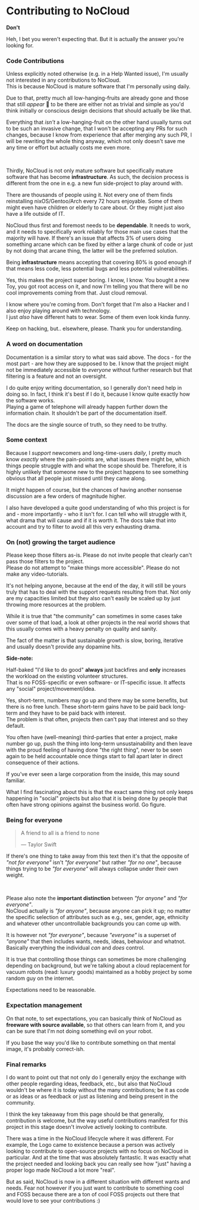 # Contributing to NoCloud

**Don't**


Heh, I bet you weren't expecting that. But it is actually the answer you're looking for.

### Code Contributions

Unless explicitly noted otherwise (e.g. in a Help Wanted issue), I'm usually not interested in any contributions to NoCloud.<br/>
This is because NoCloud is mature software that I'm personally using daily.

Due to that, pretty much all low-hanging-fruits are already gone and those that still _appear_ 🍐 to be there are either
not as trivial and simple as you'd think initially or conscious design decisions that should actually be like that.

Everything that _isn't_ a low-hanging-fruit on the other hand usually turns out to be such an invasive change, that I won't be accepting
any PRs for such changes, because I know from experience that after merging any such PR, I will be rewriting the whole
thing anyway, which not only doesn't save me any time or effort but actually costs me even more.

<br/>

Thirdly, NoCloud is not only mature software but specifically mature software that has become **infrastructure**.
As such, the decision process is different from the one in e.g. a new fun side-project to play around with.

There are thousands of people using it. Not every one of them finds reinstalling nixOS/Gentoo/Arch every 72 hours enjoyable.
Some of them might even have children or elderly to care about. Or they might just also have a life outside of IT.

NoCloud thus first and foremost needs to be **dependable**. It needs to work, and it needs to specifically work reliably
for those main use cases that the majority will have. If there's an issue that affects 3% of users doing something arcane
which can be fixed by either a large chunk of code or just by not doing that arcane thing, the latter will be the preferred solution.

Being **infrastructure** means accepting that covering 80% is good enough if that means less code, less potential bugs and less potential vulnerabilities.

Yes, this makes the project super boring. I know, I know. You bought a new Toy, you got root access on it, and now I'm
telling you that there will be no cool improvements coming from that. Just cloud removal.

I know where you're coming from. Don't forget that I'm also a Hacker and I also enjoy playing around with technology.<br/>
I just _also_ have different hats to wear. Some of them even look kinda funny.

Keep on hacking, but.. elsewhere, please. Thank you for understanding.

### A word on documentation

Documentation is a similar story to what was said above. The docs - for the most part - are how they are supposed to be.
I know that the project might not be immediately accessible to _everyone_ without further research but that filtering is a feature and not an oversight.

I do quite enjoy writing documentation, so I generally don't need help in doing so. In fact, I think it's best if I do it,
because I know quite exactly how the software works.<br/>
Playing a game of telephone will already happen further down the information chain.
It shouldn't be part of the documentation itself.

The docs are the single source of truth, so they need to be truthy.

### Some context

Because I *support* newcomers and long-time-users *daily*, I pretty much know _exactly_ where the pain-points are,
what issues there might be, which things people struggle with and what the scope should be. Therefore, it is highly
unlikely that someone new to the project happens to see something obvious that all people just missed until they came along.

It might happen of course, but the chances of having another nonsense discussion are a few orders of magnitude higher.

I also have developed a quite good understanding of who this project is for and - more importantly - who it isn't for.
I can tell who will struggle with it, what drama that will cause and if it is worth it. The docs take that into account
and try to filter to avoid all this very exhausting drama.

### On (not) growing the target audience

Please keep those filters as-is. Please do not invite people that clearly can't pass those filters to the project.<br/>
Please do not attempt to "make things more accessible". Please do not make any video-tutorials.

It's not helping anyone, because at the end of the day, it will still be yours truly that has to deal with the support requests resulting from that.
Not only are my capacities limited but they also can't easily be scaled up by just throwing more resources at the problem.

While it is true that "the community" can sometimes in some cases take over some of that load, a look at other projects
in the real world shows that this usually comes with a heavy penalty on quality and sanity.

The fact of the matter is that sustainable growth is slow, boring, iterative and usually doesn't provide any dopamine hits.

**Side-note:**<br/>

Half-baked "I'd like to do good" **always** just backfires and **only** increases the workload on the existing volunteer structures.<br/>
That is no FOSS-specific or even software- or IT-specific issue. It affects any "social" project/movement/idea.

Yes, short-term, numbers may go up and there may be some benefits, but there is no free lunch. These short-term gains
have to be paid back long-term and they have to be paid back with interest.<br/>
The problem is that often, projects then can't pay that interest and so they default.

You often have (well-meaning) third-parties that enter a project, make number go up, push the thing into long-term unsustainability
and then leave with the proud feeling of having done "the right thing", never to be seen again to be held accountable
once things start to fall apart later in direct consequence of their actions.

If you've ever seen a large corporation from the inside, this may sound familiar.

What I find fascinating about this is that the exact same thing not only keeps happening in "social" projects but also
that it is being done by people that often have strong opinions against the business world. Go figure.


### Being for everyone

> A friend to all is a friend to none
> 
> ― Taylor Swift


If there's one thing to take away from this text then it's that the opposite of _"not for everyone"_ isn't _"for everyone"_
but rather _"for no one"_, because things trying to be _"for everyone"_ will always collapse under their own weight.

<br/>

Please also note the **important distinction** between _"for anyone"_ and _"for everyone"_.<br/>
NoCloud actually is _"for anyone"_, because anyone can pick it up; no matter the specific selection of attributes such as
e.g., sex, gender, age, ethnicity and whatever other uncontrollable backgrounds you can come up with. 

It is however not _"for everyone"_, because _"everyone"_ is a superset of _"anyone"_ that then includes wants, needs,
ideas, behaviour and whatnot.<br/>
Basically everything the individual _can_ and _does_ control.

It is true that controlling those things can sometimes be more challenging depending on background, but we're talking
about a cloud replacement for vacuum robots (read: luxury goods) maintained as a hobby project by some random guy on the internet.

Expectations need to be reasonable.

### Expectation management

On that note, to set expectations, you can basically think of NoCloud as **freeware with source available**, so that
others can learn from it, and you can be sure that I'm not doing something evil on your robot.

If you base the way you'd like to contribute something on that mental image, it's probably correct-ish.

### Final remarks

I do want to point out that not only do I generally enjoy the exchange with other people regarding
ideas, feedback, etc., but also that NoCloud wouldn't be where it is today without the many contributions; be it as code
or as ideas or as feedback or just as listening and being present in the community.

I think the key takeaway from this page should be that generally, contribution is welcome, but the way useful contributions
manifest for this project in this stage doesn't involve actively looking to contribute.

There was a time in the NoCloud lifecycle where it was different. For example, the Logo came to existence because a person
was actively looking to contribute to open-source projects with no focus on NoCloud in particular. And at the time that was absolutely fantastic.
It was exactly what the project needed and looking back you can really see how "just" having a proper logo made NoCloud a lot more "real".

But as said, NoCloud is now in a different situation with different wants and needs. Fear not however if you just want to
contribute to something cool and FOSS because there are a ton of cool FOSS projects out there that would love to see your contributions :)
